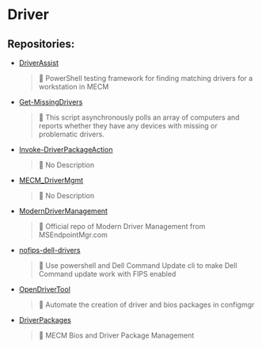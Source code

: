 # Driver

## Repositories:
- [DriverAssist](https://github.com/Thamielis/DriverAssist)
	> :memo: PowerShell testing framework for finding matching drivers for a workstation in MECM
- [Get-MissingDrivers](https://github.com/Thamielis/Get-MissingDrivers)
	> :memo: This script asynchronously polls an array of computers and reports whether they have any devices with missing or problematic drivers.
- [Invoke-DriverPackageAction](https://github.com/Thamielis/Invoke-DriverPackageAction)
	> :memo: No Description
- [MECM_DriverMgmt](https://github.com/Thamielis/MECM_DriverMgmt)
	> :memo: No Description
- [ModernDriverManagement](https://github.com/Thamielis/ModernDriverManagement)
	> :memo: Official repo of Modern Driver Management from MSEndpointMgr.com
- [nofips-dell-drivers](https://github.com/Thamielis/nofips-dell-drivers)
	> :memo: Use powershell and Dell Command Update cli to make Dell Command update work with FIPS enabled
- [OpenDriverTool](https://github.com/Thamielis/OpenDriverTool)
	> :memo: Automate the creation of driver and bios packages in configmgr
- [DriverPackages](https://github.com/In-Pro-Org/DriverPackages)
	> :memo: MECM Bios and Driver Package Management

